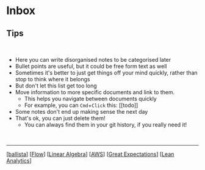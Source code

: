 # Inbox

## Tips
<br/>

- Here you can write disorganised notes to be categorised later
- Bullet points are useful, but it could be free form text as well
- Sometimes it's better to just get things off your mind quickly, rather than stop to think where it belongs
- But don't let this list get too long
- Move information to more specific documents and link to them.
  - This helps you navigate between documents quickly
  - For example, you can `Cmd`+`Click` this: [[todo]]
- Some notes don't end up making sense the next day
- That's ok, you can just delete them!
  - You can always find them in your git history, if you really need it!

<br/>

--- 

[[ballista]]
[[Flow]]
[[Linear Algebra]]
[[AWS]]
[[Great Expectations]]
[[Lean Analytics]]


















  
[//begin]: # "Autogenerated link references for markdown compatibility"
[ballista]: ballista "Ballista"
[Flow]: flow "Flow"
[Linear Algebra]: linear-algebra "Linear Algebra"
[AWS]: aws "AWS"
[Great Expectations]: great-expectations "Great Expectations"
[Lean Analytics]: lean-analytics "Lean Analytics"
[//end]: # "Autogenerated link references"
